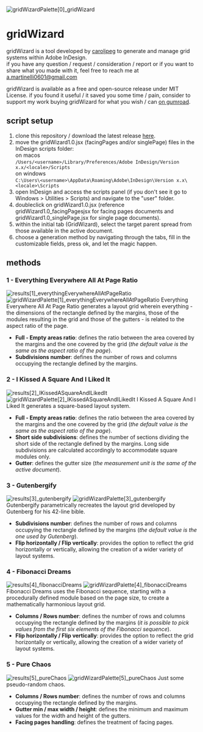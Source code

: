![gridWizardPalette[0]_gridWizard](https://github.com/Caroljpeg/gridWizard/blob/main/Media/gridWizardPalette%5B0%5D_gridWizard.png)
# gridWizard
gridWizard is a tool developed by [caroljpeg](https://www.instagram.com/carol.jpegg/) to generate and manage grid systems within Adobe InDesign.  
if you have any question / request / consideration / report or if you want to share what you made with it, feel free to reach me at a.martinelli0601@gmail.com  
  
gridWizard is available as a free and open-source release under MIT License. if you found it useful / it saved you some time / pain, consider to support my work buying gridWizard for what you wish / can [on gumroad](https://caroljpeg.gumroad.com/l/oymvh).

## script setup
1. clone this repository / download the latest release [here](https://github.com/Caroljpeg/gridWizard/releases/tag/v1.0).
2. move the gridWizard1.0.jsx (facingPages and/or singlePage) files in the InDesign scripts folder:  
    on macos  
    `/Users/<username>/Library/Preferences/Adobe InDesign/Version x.x/<locale>/Scripts`  
    on windows  
    `C:\Users\<username>\AppData\Roaming\Adobe\InDesign\Version x.x\<locale>\Scripts`
3. open InDesign and access the scripts panel (if you don't see it go to Windows > Utilities > Scripts) and navigate to the "user" folder.
4. doubleclick on gridWizard1.0.jsx (reference gridWizard1.0_facingPagesjsx for facing pages documents and gridWizard1.0_singlePage.jsx for single page documents).
5. within the initial tab (GridWizard), select the target parent spread from those available in the active document.
6. choose a generation method by navigating through the tabs, fill in the customizable fields, press ok, and let the magic happen.

## methods
### 1 - Everything Everywhere All At Page Ratio
![results[1]_everythingEverywhereAllAtPageRatio](https://github.com/Caroljpeg/gridWizard/blob/main/Media/results%5B1%5D_everythingEverywhereAllAtPageRatio.png)
![gridWizardPalette[1]_everythingEverywhereAllAtPageRatio](https://github.com/Caroljpeg/gridWizard/blob/main/Media/gridWizardPalette%5B1%5D_everythingEverywhereAllAtPageRatio.png)
Everything Everywhere All At Page Ratio generates a layout grid wherein everything - the dimensions of the rectangle defined by the margins, those of the modules resulting in the grid and those of the gutters - is related to the aspect ratio of the page.
  - **Full - Empty areas ratio**: defines the ratio between the area covered by the margins and the one covered by the grid (*the default value is the same as the aspect ratio of the page*).
  - **Subdivisions number**: defines the number of rows and columns occupying the rectangle defined by the margins.

### 2 - I Kissed A Square And I Liked It
![results[2]_IKissedASquareAndILikedIt](https://github.com/Caroljpeg/gridWizard/blob/main/Media/results%5B2%5D_IKissedASquareAndILikedIt.png)
![gridWizardPalette[2]_IKissedASquareAndILikedIt](https://github.com/Caroljpeg/gridWizard/blob/main/Media/gridWizardPalette%5B2%5D_IKissedASquareAndILikedIt.png)
I Kissed A Square And I Liked It generates a square-based layout system.
  - **Full - Empty areas ratio**: defines the ratio between the area covered by the margins and the one covered by the grid (*the default value is the same as the aspect ratio of the page*).
  - **Short side subdivisions**: defines the number of sections dividing the short side of the rectangle defined by the margins. Long side subdivisions are calculated accordingly to accommodate square modules only.
  - **Gutter**: defines the gutter size (*the measurement unit is the same of the active document*).

### 3 - Gutenbergify
![results[3]_gutenbergify](https://github.com/Caroljpeg/gridWizard/blob/main/Media/results%5B3%5D_gutenbergify.png)
![gridWizardPalette[3]_gutenbergify](https://github.com/Caroljpeg/gridWizard/blob/main/Media/gridWizardPalette%5B3%5D_gutenbergify.png)
Gutenbergify parametrically recreates the layout grid developed by Gutenberg for his 42-line bible.
  - **Subdivisions number**: defines the number of rows and columns occupying the rectangle defined by the margins (*the default value is the one used by Gutenberg*).
  - **Flip horizontally / Flip vertically**: provides the option to reflect the grid horizontally or vertically, allowing the creation of a wider variety of layout systems.

### 4 - Fibonacci Dreams
![results[4]_fibonacciDreams](https://github.com/Caroljpeg/gridWizard/blob/main/Media/results%5B4%5D_fibonacciDreams.png)
![gridWizardPalette[4]_fibonacciDreams](https://github.com/Caroljpeg/gridWizard/blob/main/Media/gridWizardPalette%5B4%5D_fibonacciDreams.png)
Fibonacci Dreams uses the Fibonacci sequence, starting with a procedurally defined module based on the page size, to create a mathematically harmonious layout grid.
  - **Columns / Rows number**: defines the number of rows and columns occupying the rectangle defined by the margins (*it is possible to pick values from the first six elements of the Fibonacci sequence*).
  - **Flip horizontally / Flip vertically**: provides the option to reflect the grid horizontally or vertically, allowing the creation of a wider variety of layout systems.

### 5 - Pure Chaos
![results[5]_pureChaos](https://github.com/Caroljpeg/gridWizard/blob/main/Media/results%5B5%5D_pureChaos.png)
![gridWizardPalette[5]_pureChaos](https://github.com/Caroljpeg/gridWizard/blob/main/Media/gridWizardPalette%5B5%5D_pureChaos.png)
Just some pseudo-random chaos.
  - **Columns / Rows number**: defines the number of rows and columns occupying the rectangle defined by the margins.
  - **Gutter min / max width / height**: defines the minimum and maximum values for the width and height of the gutters.
  - **Facing pages handling**: defines the treatment of facing pages.
